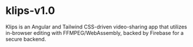 # klips-v1.0
Klips is an Angular and Tailwind CSS-driven video-sharing app that utilizes in-browser editing with FFMPEG/WebAssembly, backed by Firebase for a secure backend.
